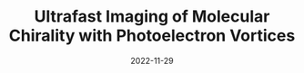 ---
title: "Ultrafast Imaging of Molecular Chirality with Photoelectron Vortices "
collection: publications
permalink: " /publication/2022-11-29-Ultrafast Imaging of Molecular Chirality with Photoelectron Vortices"
date: 2022-11-29
venue: 'Phys. Rev. Lett.'
paperurl: 'https://journals.aps.org/prl/abstract/10.1103/PhysRevLett.129.233201'
citation: 'X. B. Planas, A. Ordóñez, M. Lewenstein and A. S. Maxwell Phys. Rev. Lett. 129, 233201 (2022)'
---